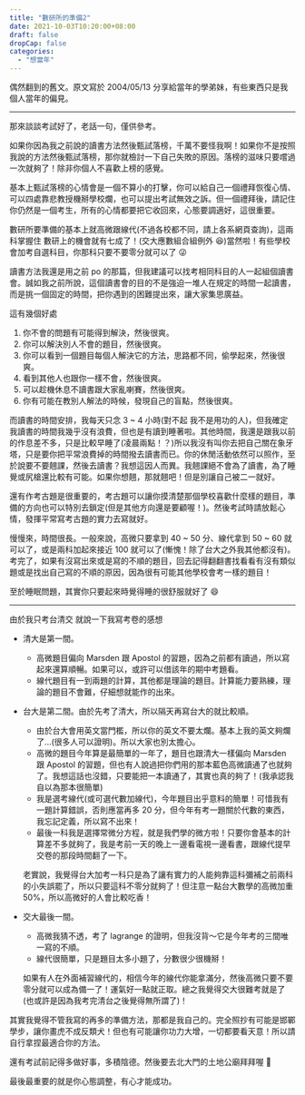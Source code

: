 ```yaml
---
title: "數研所的準備2"
date: 2021-10-03T10:20:00+08:00
draft: false
dropCap: false
categories:
  - "想當年"
---
```


偶然翻到的舊文。原文寫於 2004/05/13 分享給當年的學弟妹，有些東西只是我個人當年的偏見。

<!--more-->

----

那來談談考試好了，老話一句，僅供參考。

如果你因為我之前說的讀書方法然後甄試落榜，千萬不要怪我啊！如果你不是按照我說的方法然後甄試落榜，那你就檢討一下自己失敗的原因。落榜的滋味只要嚐過一次就夠了！除非你個人不喜歡上榜的感覺。

基本上甄試落榜的心情會是一個不算小的打擊，你可以給自己一個禮拜恢復心情、可以四處靠悲教授機掰學校爛，也可以提出考試無效之訴。但一個禮拜後，請記住你仍然是一個考生，所有的心情都要把它收回來，心態要調適好，這很重要。

數研所要準備的基本上就高微跟線代(不過各校都不同，請上各系網頁查詢)，這兩科掌握住 數研上的機會就有七成了！(交大應數組合組例外 😆)當然啦！有些學校會加考自選科目，你那科只要不要零分就可以了 😜

讀書方法我還是用之前 po 的那篇，但我建議可以找考相同科目的人一起組個讀書會。誠如我之前所說，這個讀書會的目的不是強迫一堆人在規定的時間一起讀書，而是挑一個固定的時間，把你遇到的困難提出來，讓大家集思廣益。

這有幾個好處

1. 你不會的問題有可能得到解決，然後很爽。
2. 你可以解決別人不會的題目，然後很爽。
3. 你可以看到一個題目每個人解決它的方法，思路都不同，偷學起來，然後很爽。
4. 看到其他人也跟你一樣不會，然後很爽。
5. 可以趁機休息不讀書跟大家亂喇賽，然後很爽。
6. 你有可能在教別人解法的時候，發現自己的盲點，然後很爽。

而讀書的時間安排，我每天只念 3 ~ 4 小時(對不起 我不是用功的人)，但我確定我讀書的時間我幾乎沒有浪費，但也是有讀到睡著啦。其他時間，我還是跟我以前的作息差不多，只是比較早睡了(凌晨兩點！？)所以我沒有叫你去把自己關在象牙塔，只是要你把平常浪費掉的時間撥去讀書而已。你的休閒活動依然可以照作，至於說要不要翹課，然後去讀書？我想這因人而異。我翹課絕不會為了讀書，為了睡覺或尻槍還比較有可能。如果你想翹，那就翹吧！但是別讓自己被二一就好。

還有作考古題是很重要的，考古題可以讓你摸清楚那個學校喜歡什麼樣的題目，準備的方向也可以特別去鎖定(但是其他方向還是要顧喔！)。然後考試時請放鬆心情，發揮平常寫考古題的實力去寫就好。

慢慢來，時間很長。一般來說，高微只要拿到 40 ~ 50 分、線代拿到 50 ~ 60 就可以了，或是兩科加起來接近 100 就可以了(慚愧！除了台大之外我其他都沒有)。考完了，如果有沒寫出來或是寫的不順的題目，回去記得翻翻書找看看有沒有類似題或是找出自己寫的不順的原因，因為很有可能其他學校會考一樣的題目！

至於睡眠問題，其實你只要起來時覺得睡的很舒服就好了 😄

----

由於我只考台清交 就說一下我寫考卷的感想

+ 清大是第一間。
  + 高微題目偏向 Marsden 跟 Apostol 的習題，因為之前都有讀過，所以寫起來還算順暢。如果可以，或許可以借該年的期中考題看。
  + 線代題目有一到兩題的計算，其他都是理論的題目。計算能力要熟練，理論的題目不會難，仔細想就能作的出來。

+ 台大是第二間。由於先考了清大，所以隔天再寫台大的就比較順。
  + 由於台大會用英文當門檻，所以你的英文不要太爛。基本上我的英文夠爛了...(很多人可以證明)。所以大家也別太擔心。
  + 高微的題目今年算是最簡單的一年了，題目也跟清大一樣偏向 Marsden 跟 Apostol 的習題，但也有人說過把你們用的那本藍色高微讀通了也就夠了。我想這話也沒錯，只要能把一本讀通了，其實也真的夠了！(我承認我自以為那本很簡單)
  + 我是選考線代(或可選代數加線代)，今年題目出乎意料的簡單！可惜我有一題計算錯誤，否則應當再多 20 分，但今年有考一題關於代數的東西，我忘記定義，所以寫不出來！
  + 最後一科我是選擇常微分方程，就是我們學的微方啦！只要你會基本的計算差不多就夠了，我是考前一天的晚上一邊看電視一邊看書，跟線代提早交卷的那段時間翻了一下。

  老實說，我覺得台大加考一科只是為了讓有實力的人能夠靠這科彌補之前兩科的小失誤罷了，所以只要這科不零分就夠了！但注意一點台大數學的高微加重 50%，所以高微好的人會比較吃香！

+ 交大最後一間。
  + 高微我猜不透，考了 lagrange 的證明，但我沒背～它是今年考的三間唯一寫的不順。
  + 線代很簡單，只是題目太多小題了，分數很少很機掰！

  如果有人在外面補習線代的，相信今年的線代你能拿滿分，然後高微只要不要零分就可以成為備一了！運氣好一點就正取。總之我覺得交大很難考就是了(也或許是因為我考完清台之後覺得無所謂了)！

其實我覺得不管我寫的再多的準備方法，那都是我自己的。完全照抄有可能是邯鄲學步，讓你畫虎不成反類犬！但也有可能讓你功力大增，一切都要看天意！所以請自行拿捏最適合你的方法。

還有考試前記得多做好事，多積陰德。然後要去北大門的土地公廟拜拜喔 🤭

最後最重要的就是你心態調整，有心才能成功。
